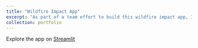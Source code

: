 ```yaml
---
title: "Wildfire Impact App"
excerpt: "As part of a team effort to build this wildfire impact app, I developed a burned area analysis using satellite imagery in Google Earth Engine. <br/><img src='/images/wildfire-app.png'>"
collection: portfolio
---
```


Explore the app on [Streamlit](https://localsolve-la-wildfires.streamlit.app/)